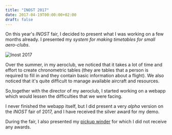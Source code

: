 ```yaml
---
title: "INOST 2017"
date: 2017-04-19T00:00:00+02:00
draft: false
---
```


On this year's _INOST_ fair, I decided to present what I was working on a few
months already. I presented my _system for making timetables for small
aero-clubs_.

![Inost 2017](http://www.gimnazijabanjaluka.org/novosti/nvstglvn971-57535.jpg)

Over the summer, in my aeroclub, we noticed that it takes a lot of time and
effort to create chronometric tables (they are tables that a person is required
to fill in and they contain basic information about a flight). We also noticed
that it's quite difficult to manage available aircraft and resources. 

So,together with the director of my aeroclub, I started working on a webapp
which would lessen the difficulties that we were facing.

I never finished the webapp itself, but I did present a very _alpha_ version on
the _INOST_ fair of 2017, and I have received the silver award for my demo.

During the fair, I also presented my [pickup winder](/projects/pickup-winder)
for which I did not receive any awards.

